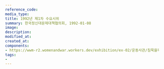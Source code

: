 ```yaml
---
reference_code:
media_type:
title: 1992년 제1차 수요시위
summary: 한국정신대문제대책협의회, 1992-01-08
image:
description:
modified_at:
created_at:
components:
- https://wwm-r2.womenandwar.workers.dev/exhibition/ex-02/운동사관/침묵을깨트리다/첫수요집회%20사본.jpg
tags:
-
---
```

